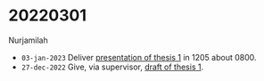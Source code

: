 # 20220301
Nurjamilah


+ `03-jan-2023` Deliver [presentation of thesis 1](https://www.instagram.com/p/Cm8OS-XvZPw) in 1205 about 0800.
+ `27-dec-2022` Give, via supervisor, [draft of thesis 1](https://osf.io/kec5h).
